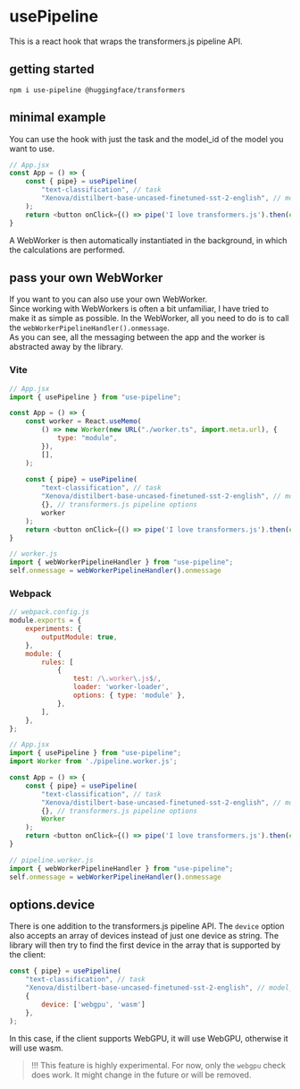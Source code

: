 # usePipeline

This is a react hook that wraps the transformers.js pipeline API.

## getting started
```
npm i use-pipeline @huggingface/transformers
```

## minimal example
You can use the hook with just the task and the model_id of the model you want to use. 
```javascript
// App.jsx
const App = () => {
    const { pipe} = usePipeline(
        "text-classification", // task
        "Xenova/distilbert-base-uncased-finetuned-sst-2-english", // model_id
    );
    return <button onClick={() => pipe('I love transformers.js').then(console.log)}>run</button>;
}
```
A WebWorker is then automatically instantiated in the background, in which the calculations are performed.

## pass your own WebWorker

If you want to you can also use your own WebWorker.  
Since working with WebWorkers is often a bit unfamiliar, I have tried to make it as simple as possible. In the WebWorker, all you need to do is to call the `webWorkerPipelineHandler().onmessage`.  
As you can see, all the messaging between the app and the worker is abstracted away by the library.

### Vite

```javascript
// App.jsx
import { usePipeline } from "use-pipeline";

const App = () => {
    const worker = React.useMemo(
        () => new Worker(new URL("./worker.ts", import.meta.url), {
            type: "module",
        }),
        [],
    );
    
    const { pipe} = usePipeline(
        "text-classification", // task
        "Xenova/distilbert-base-uncased-finetuned-sst-2-english", // model_id
        {}, // transformers.js pipeline options
        worker
    );
    return <button onClick={() => pipe('I love transformers.js').then(console.log)}>run</button>;
}
```
```javascript
// worker.js
import { webWorkerPipelineHandler } from "use-pipeline";
self.onmessage = webWorkerPipelineHandler().onmessage
```
### Webpack

```javascript
// webpack.config.js
module.exports = {
    experiments: {
        outputModule: true,
    },
    module: {
        rules: [
            {
                test: /\.worker\.js$/,
                loader: 'worker-loader',
                options: { type: 'module' },
            },
        ],
    },
};

````

```javascript
// App.jsx
import { usePipeline } from "use-pipeline";
import Worker from './pipeline.worker.js';

const App = () => {
    const { pipe} = usePipeline(
        "text-classification", // task
        "Xenova/distilbert-base-uncased-finetuned-sst-2-english", // model_id
        {}, // transformers.js pipeline options
        Worker
    );
    return <button onClick={() => pipe('I love transformers.js').then(console.log)}>run</button>;
}
```
```javascript
// pipeline.worker.js
import { webWorkerPipelineHandler } from "use-pipeline";
self.onmessage = webWorkerPipelineHandler().onmessage
```

## options.device
There is one addition to the transformers.js pipeline API. The `device` option also accepts an array of devices instead of just one device as string. The library will then try to find the first device in the array that is supported by the client: 
```javascript
const { pipe} = usePipeline(
    "text-classification", // task
    "Xenova/distilbert-base-uncased-finetuned-sst-2-english", // model_id
    {
        device: ['webgpu', 'wasm']
    },
);
```

In this case, if the client supports WebGPU, it will use WebGPU, otherwise it will use wasm.

> !!! This feature is highly experimental. For now, only the `webgpu` check does work. It might change in the future or will be removed.